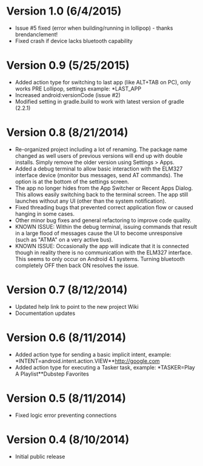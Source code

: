 # Version 1.0 (6/4/2015)

+ Issue #5 fixed (error when building/running in lollipop) - thanks brendanclement!
+ Fixed crash if device lacks bluetooth capability


# Version 0.9 (5/25/2015)

+ Added action type for switching to last app (like ALT+TAB on PC), only works PRE Lollipop, settings example: *LAST_APP 
+ Increased android:versionCode (issue #2)
+ Modified setting in gradle.build to work with latest version of gradle (2.2.1)


# Version 0.8 (8/21/2014)

+	Re-organized project including a lot of renaming. The package name changed as well users of previous versions will end up with double installs. Simply remove the older version using Settings > Apps.
+	Added a debug terminal to allow basic interaction with the ELM327 interface device (monitor bus messages, send AT commands). The option is at the bottom of the settings screen.
+	The app no longer hides from the App Switcher or Recent Apps Dialog. This allows easily switching back to the terminal screen. The app still launches without any UI (other than the system notification).
+	Fixed threading bugs that prevented correct application flow or caused hanging in some cases. 
+	Other minor bug fixes and general refactoring to improve code quality.
+	KNOWN ISSUE: Within the debug terminal, issuing commands that result in a large flood of messages cause the UI to become unresponsive (such as "ATMA" on a very active bus).
+	KNOWN ISSUE: Occasionally the app will indicate that it is connected though in reality there is no communication with the ELM327 interface. This seems to only occur on Android 4.1 systems. Turning bluetooth completely OFF then back ON resolves the issue.


# Version 0.7 (8/12/2014)

+	Updated help link to point to the new project Wiki
+	Documentation updates


# Version 0.6 (8/11/2014)

+	Added action type for sending a basic implicit intent, example: *INTENT=android.intent.action.VIEW**http://google.com
+	Added action type for executing a Tasker task, example: *TASKER=Play A Playlist**Dubstep Favorites


# Version 0.5 (8/11/2014)

+	Fixed logic error preventing connections


# Version 0.4 (8/10/2014)

+	Initial public release
